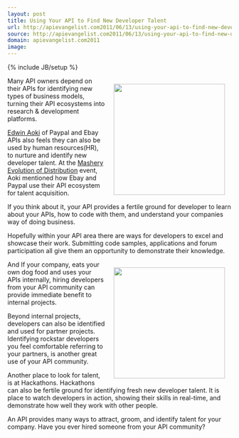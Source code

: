 ```yaml
---
layout: post
title: Using Your API to Find New Developer Talent
url: http://apievangelist.com2011/06/13/using-your-api-to-find-new-developer-talent/
source: http://apievangelist.com2011/06/13/using-your-api-to-find-new-developer-talent/
domain: apievangelist.com2011
image: 
---
```

{% include JB/setup %}
<img style="padding: 15px;" src="http://kinlane-productions.s3.amazonaws.com/events/evolution-of-distribution/IMG_0504.JPG" alt="" width="250" align="right" />Many API owners depend on their APIs for identifying new types of business models, turning their API ecosystems into research &amp; development platforms.<p></p>
<a href="http://twitter.com/#!/edwinaoki">Edwin Aoki</a> of Paypal and Ebay APIs also feels they can also be used by human resources(HR), to nurture and identify new developer talent. At the <a title="Mashery Evolution of Distribution" href="http://blog.apievangelist.com/2011/06/02/mashery-evolution-of-distribution/">Mashery Evolution of Distribution</a> event, Aoki mentioned how Ebay and Paypal use their API ecosystem  for talent acquisition.<p></p>
If you think about it, your API provides a fertile ground for developer to learn about your APIs, how to code with them, and understand your companies way of doing business.<p></p>
Hopefully within your API area there are ways for developers to excel and showcase their work.  Submitting code samples, applications and forum participation all give them an opportunity to demonstrate their knowledge.<p></p>
<img style="padding: 15px;" src="http://kinlane-productions.s3.amazonaws.com/4-developers.jpg" alt="" width="250" align="right" />And If your company, eats your own dog food and uses your APIs internally, hiring developers from your API community can provide immediate benefit to internal projects.<p></p>
Beyond internal projects, developers can also be identified and used for partner projects.  Identifying rockstar developers you feel comfortable referring to your partners, is another great use of your API community.<p></p>
Another place to look for talent, is at Hackathons.  Hackathons can also be fertile ground for identifying fresh new developer talent.  It is place to watch developers in action, showing their skills in real-time, and demonstrate how well they work with other people.<p></p>
An API provides many ways to attract, groom, and identify talent for your company.  Have you ever hired someone from your API community?
